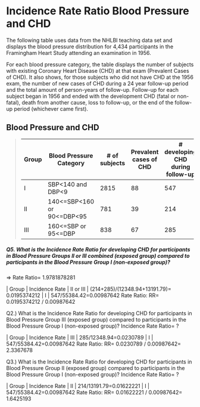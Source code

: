 # Incidence Rate Ratio Blood Pressure and CHD
The following table uses data from the NHLBI teaching data set and displays the blood pressure distribution for 4,434 participants in the Framingham Heart Study attending an examination in 1956.

For each blood pressure category, the table displays the number of subjects with existing Coronary Heart Disease (CHD) at that exam (Prevalent Cases of CHD). It also shows, for those subjects who did not have CHD at the 1956 exam, the number of new cases of CHD during a 24 year follow-up period and the total amount of person-years of follow-up. Follow-up for each subject began in 1956 and ended with the development CHD (fatal or non-fatal), death from another cause, loss to follow-up, or the end of the follow-up period (whichever came first).

## Blood Pressure and CHD
>  Group         | Blood Pressure Category    | # of subjects | Prevalent cases of CHD | # developing CHD during follow-up | Total Years of follow-up
>  ------------- | -------------------------- | ------------- | ---------------------- | --------------------------------- | -------------------------
>  I             | SBP<140 and DBP<9          | 2815          | 88                     | 547                               | 55384.42
>  II            | 140<=SBP<160 or 90<=DBP<95 | 781           | 39                     | 214                               | 13191.79
>  III           | 160<=SBP or 95<=DBP        | 838           | 67                     | 285                               | 12348.94

##### Q5. What is the Incidence Rate Ratio for developing CHD for participants in Blood Pressure Groups II or III combined (exposed group) compared to participants in the Blood Pressure Group I (non-exposed group)? #####

=> Rate Ratio= 1.9781878281

| Group       | Incidence Rate
| II or III   | (214+285)/(12348.94+13191.79)= 0.0195374212
| I           | 547/55384.42=0.00987642
Rate Ratio: RR=  0.0195374212 / 0.00987642


Q2.) What is the Incidence Rate Ratio for developing CHD for participants in Blood Pressure Group III (exposed group) compared to participants in the Blood Pressure Group I (non-exposed group)?
Incidence Rate Ratio= ?

| Group | Incidence Rate
| III   | 285/12348.94=0.0230789
| I     | 547/55384.42=0.00987642
Rate Ratio: RR= 0.0230789 / 0.00987642= 2.3367678


Q3.) What is the Incidence Rate Ratio for developing CHD for participants in Blood Pressure Group II (exposed group) compared to participants in the Blood Pressure Group I (non-exposed group)?
Incidence Rate Ratio= ?

| Group | Incidence Rate
| II    | 214/13191.79=0.01622221
| I     | 547/55384.42=0.00987642
Rate Ratio: RR= 0.01622221 / 0.00987642= 1.6425193
